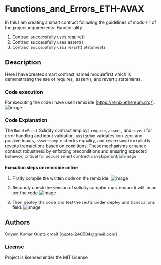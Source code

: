 # Functions_and_Errors_ETH-AVAX 
In this I am creating a smart contract following the guidelines of module 1 of the project requirements.
Functionality
1. Contract successfully uses require()
2. Contract successfully uses assert()
3. Contract successfully uses revert() statements
   
## Description
Here I have created smart contract named modulefirst which is demonstrating the use of require(), assert(), and revert() statements.

### Code execution
For executing the code i have used remix ide [https://remix.ethereum.org/].
![image](https://github.com/Surbhi268/Eth-Avax-intermediate1/assets/138808811/1a10f333-7621-4c49-9627-b8024e22d60b)

### Code Explanation
The `ModuleFirst` Solidity contract employs `require`, `assert`, and `revert` for error handling and input validation. `assignNum` validates non-zero and positive inputs, `assertSample` checks equality, and `revertSample` explicitly reverts transactions based on conditions. These mechanisms enhance contract robustness by enforcing preconditions and ensuring expected behavior, critical for secure smart contract development.
![image](https://github.com/Soyam2405/Functions_and_Errors_ETH-AVAX/assets/120269736/3c3b963f-3064-42da-ad34-045bd03ce78a)

#### Execution steps on remix ide online
1. Firstly compile the written code on the remix ide.
   ![image](https://github.com/Soyam2405/Functions_and_Errors_ETH-AVAX/assets/120269736/c3fc8cfc-2258-41b2-9d73-bab992682b21)

2. Secondly check the version of solidity compiler must ensure it will be as per the code
   ![image](https://github.com/Soyam2405/Functions_and_Errors_ETH-AVAX/assets/120269736/2875c34c-1f16-4dd0-ab65-f8d598326e4b)

3. Then deploy the code and test the reults under deploy and transcations field.
   ![image](https://github.com/Soyam2405/Functions_and_Errors_ETH-AVAX/assets/120269736/d5c75c3d-9dc8-4746-816f-8d16ec1303cf)


## Authors
Soyam Kumar Gupta
email-[guptaji240504@gmail.com]
### License
Project is licensed under the MIT License
